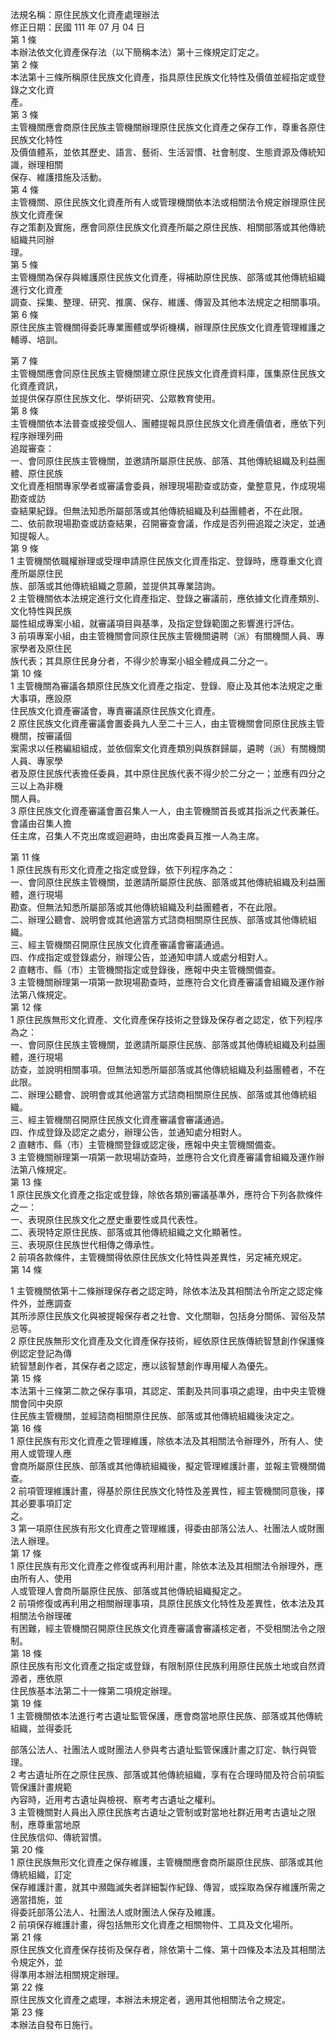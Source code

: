 法規名稱：原住民族文化資產處理辦法  
修正日期：民國 111 年 07 月 04 日  
第 1 條  
本辦法依文化資產保存法（以下簡稱本法）第十三條規定訂定之。  
第 2 條  
本法第十三條所稱原住民族文化資產，指具原住民族文化特性及價值並經指定或登錄之文化資  
產。  
第 3 條  
主管機關應會商原住民族主管機關辦理原住民族文化資產之保存工作，尊重各原住民族文化特性  
及價值體系，並依其歷史、語言、藝術、生活習慣、社會制度、生態資源及傳統知識，辦理相關  
保存、維護措施及活動。  
第 4 條  
主管機關、原住民族文化資產所有人或管理機關依本法或相關法令規定辦理原住民族文化資產保  
存之策劃及實施，應會同原住民族文化資產所屬之原住民族、相關部落或其他傳統組織共同辦  
理。  
第 5 條  
主管機關為保存與維護原住民族文化資產，得補助原住民族、部落或其他傳統組織進行文化資產  
調查、採集、整理、研究、推廣、保存、維護、傳習及其他本法規定之相關事項。  
第 6 條  
原住民族主管機關得委託專業團體或學術機構，辦理原住民族文化資產管理維護之輔導、培訓。  


第 7 條  
主管機關應會同原住民族主管機關建立原住民族文化資產資料庫，匯集原住民族文化資產資訊，  
並提供保存原住民族文化、學術研究、公眾教育使用。  
第 8 條  
主管機關依本法普查或接受個人、團體提報具原住民族文化資產價值者，應依下列程序辦理列冊  
追蹤審查：  
一、會同原住民族主管機關，並邀請所屬原住民族、部落、其他傳統組織及利益團體、原住民族  
文化資產相關專家學者或審議會委員，辦理現場勘查或訪查，彙整意見，作成現場勘查或訪  
查結果紀錄。但無法知悉所屬部落或其他傳統組織及利益團體者，不在此限。  
二、依前款現場勘查或訪查結果，召開審查會議，作成是否列冊追蹤之決定，並通知提報人。  
第 9 條  
1 主管機關依職權辦理或受理申請原住民族文化資產指定、登錄時，應尊重文化資產所屬原住民  
族、部落或其他傳統組織之意願，並提供其專業諮詢。  
2 主管機關依本法規定進行文化資產指定、登錄之審議前，應依據文化資產類別、文化特性與民族  
屬性組成專案小組，就審議項目與基準，及指定登錄範圍之影響進行評估。  
3 前項專案小組，由主管機關會同原住民族主管機關遴聘（派）有關機關人員、專家學者及原住民  
族代表；其具原住民身分者，不得少於專案小組全體成員二分之一。  
第 10 條  
1 主管機關為審議各類原住民族文化資產之指定、登錄、廢止及其他本法規定之重大事項，應設原  
住民族文化資產審議會，專責審議原住民族文化資產。  
2 原住民族文化資產審議會置委員九人至二十三人，由主管機關會同原住民族主管機關，按審議個  
案需求以任務編組組成，並依個案文化資產類別與族群歸屬，遴聘（派）有關機關人員、專家學  
者及原住民族代表擔任委員，其中原住民族代表不得少於二分之一；並應有四分之三以上為非機  
關人員。  
3 原住民族文化資產審議會置召集人一人，由主管機關首長或其指派之代表兼任。會議由召集人擔  
任主席，召集人不克出席或迴避時，由出席委員互推一人為主席。  


第 11 條  
1 原住民族有形文化資產之指定或登錄，依下列程序為之：  
一、會同原住民族主管機關，並邀請所屬原住民族、部落或其他傳統組織及利益團體，進行現場  
勘查。但無法知悉所屬部落或其他傳統組織及利益團體者，不在此限。  
二、辦理公聽會、說明會或其他適當方式諮商相關原住民族、部落或其他傳統組織。  
三、經主管機關召開原住民族文化資產審議會審議通過。  
四、作成指定或登錄處分，辦理公告，並通知申請人或處分相對人。  
2 直轄市、縣（市）主管機關指定或登錄後，應報中央主管機關備查。  
3 主管機關辦理第一項第一款現場勘查時，並應符合文化資產審議會組織及運作辦法第八條規定。  
第 12 條  
1 原住民族無形文化資產、文化資產保存技術之登錄及保存者之認定，依下列程序為之：  
一、會同原住民族主管機關，並邀請所屬原住民族、部落或其他傳統組織及利益團體，進行現場  
訪查，並說明相關事項。但無法知悉所屬部落或其他傳統組織及利益團體者，不在此限。  
二、辦理公聽會、說明會或其他適當方式諮商相關原住民族、部落或其他傳統組織。  
三、經主管機關召開原住民族文化資產審議會審議通過。  
四、作成登錄及認定之處分，辦理公告，並通知處分相對人。  
2 直轄市、縣（市）主管機關登錄或認定後，應報中央主管機關備查。  
3 主管機關辦理第一項第一款現場訪查時，並應符合文化資產審議會組織及運作辦法第八條規定。  
第 13 條  
1 原住民族文化資產之指定或登錄，除依各類別審議基準外，應符合下列各款條件之一：  
一、表現原住民族文化之歷史重要性或具代表性。  
二、表現特定原住民族、部落或其他傳統組織之文化顯著性。  
三、表現原住民族世代相傳之傳承性。  
2 前項各款條件，主管機關得依原住民族文化特性與差異性，另定補充規定。  
第 14 條  


1 主管機關依第十二條辦理保存者之認定時，除依本法及其相關法令所定之認定條件外，並應調查  
其所涉原住民族文化與被提報保存者之社會、文化關聯，包括身分關係、習俗及禁忌等。  
2 原住民族無形文化資產及文化資產保存技術，經依原住民族傳統智慧創作保護條例認定登記為傳  
統智慧創作者，其保存者之認定，應以該智慧創作專用權人為優先。  
第 15 條  
本法第十三條第二款之保存事項，其認定、策劃及共同事項之處理，由中央主管機關會同中央原  
住民族主管機關，並經諮商相關原住民族、部落或其他傳統組織後決定之。  
第 16 條  
1 原住民族有形文化資產之管理維護，除依本法及其相關法令辦理外，所有人、使用人或管理人應  
會商所屬原住民族、部落或其他傳統組織後，擬定管理維護計畫，並報主管機關備查。  
2 前項管理維護計畫，得基於原住民族文化特性及差異性，經主管機關同意後，擇其必要事項訂定  
之。  
3 第一項原住民族有形文化資產之管理維護，得委由部落公法人、社團法人或財團法人辦理。  
第 17 條  
1 原住民族有形文化資產之修復或再利用計畫，除依本法及其相關法令辦理外，應由所有人、使用  
人或管理人會商所屬原住民族、部落或其他傳統組織擬定之。  
2 前項修復或再利用之相關辦理事項，具原住民族文化特性及差異性，依本法及其相關法令辦理確  
有困難，經主管機關召開原住民族文化資產審議會審議核定者，不受相關法令之限制。  
第 18 條  
原住民族有形文化資產之指定或登錄，有限制原住民族利用原住民族土地或自然資源者，應依原  
住民族基本法第二十一條第二項規定辦理。  
第 19 條  
1 主管機關依本法進行考古遺址監管保護，應會商當地原住民族、部落或其他傳統組織，並得委託  


部落公法人、社團法人或財團法人參與考古遺址監管保護計畫之訂定、執行與管理。  
2 考古遺址所在之原住民族、部落或其他傳統組織，享有在合理時間及符合前項監管保護計畫規範  
內容時，近用考古遺址與檢視、察考考古遺址之權利。  
3 主管機關對人員出入原住民族考古遺址之管制或對當地社群近用考古遺址之限制，應尊重當地原  
住民族信仰、傳統習慣。  
第 20 條  
1 原住民族無形文化資產之保存維護，主管機關應會商所屬原住民族、部落或其他傳統組織，訂定  
保存維護計畫，就其中瀕臨滅失者詳細製作紀錄、傳習，或採取為保存維護所需之適當措施，並  
得委託部落公法人、社團法人或財團法人保存及維護。  
2 前項保存維護計畫，得包括無形文化資產之相關物件、工具及文化場所。  
第 21 條  
原住民族文化資產保存技術及保存者，除依第十二條、第十四條及本法及其相關法令規定外，並  
得準用本辦法相關規定辦理。  
第 22 條  
原住民族文化資產之處理，本辦法未規定者，適用其他相關法令之規定。  
第 23 條  
本辦法自發布日施行。  


